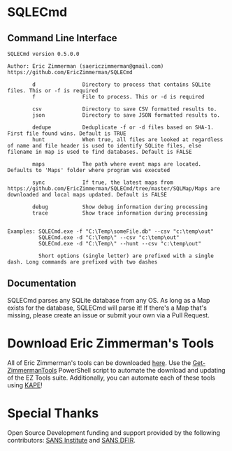 # SQLECmd

## Command Line Interface

    SQLECmd version 0.5.0.0
    
    Author: Eric Zimmerman (saericzimmerman@gmail.com)
    https://github.com/EricZimmerman/SQLECmd
    
            d               Directory to process that contains SQLite files. This or -f is required
            f               File to process. This or -d is required
    
            csv             Directory to save CSV formatted results to.
            json            Directory to save JSON formatted results to.
    
            dedupe          Deduplicate -f or -d files based on SHA-1. First file found wins. Default is TRUE
            hunt            When true, all files are looked at regardless of name and file header is used to identify SQLite files, else filename in map is used to find databases. Default is FALSE
    
            maps            The path where event maps are located. Defaults to 'Maps' folder where program was executed
    
            sync            If true, the latest maps from https://github.com/EricZimmerman/SQLECmd/tree/master/SQLMap/Maps are downloaded and local maps updated. Default is FALSE
    
            debug           Show debug information during processing
            trace           Show trace information during processing
    
    
    Examples: SQLECmd.exe -f "C:\Temp\someFile.db" --csv "c:\temp\out"
              SQLECmd.exe -d "C:\Temp\" --csv "c:\temp\out"
              SQLECmd.exe -d "C:\Temp\" --hunt --csv "c:\temp\out"
    
              Short options (single letter) are prefixed with a single dash. Long commands are prefixed with two dashes

## Documentation

SQLECmd parses any SQLite database from any OS. As long as a Map exists for the database, SQLECmd will parse it! If there's a Map that's missing, please create an issue or submit your own via a Pull Request. 

# Download Eric Zimmerman's Tools

All of Eric Zimmerman's tools can be downloaded [here](https://ericzimmerman.github.io/#!index.md). Use the [Get-ZimmermanTools](https://f001.backblazeb2.com/file/EricZimmermanTools/Get-ZimmermanTools.zip) PowerShell script to automate the download and updating of the EZ Tools suite. Additionally, you can automate each of these tools using [KAPE](https://www.kroll.com/en/services/cyber-risk/incident-response-litigation-support/kroll-artifact-parser-extractor-kape)!

# Special Thanks

Open Source Development funding and support provided by the following contributors: [SANS Institute](http://sans.org/) and [SANS DFIR](http://dfir.sans.org/).

